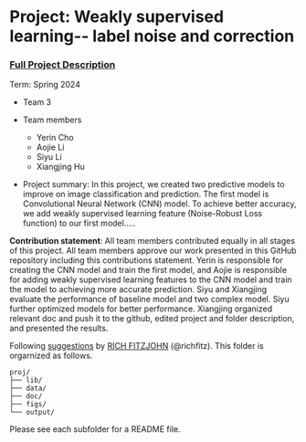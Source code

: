 # Project: Weakly supervised learning-- label noise and correction


### [Full Project Description](doc/project3_desc.md)

Term: Spring 2024

+ Team 3
+ Team members
	+ Yerin Cho
	+ Aojie Li
	+ Siyu Li
	+ Xiangjing Hu

+ Project summary: In this project, we created two predictive models to improve on image classification and prediction. The first model is Convolutional Neural Network (CNN) model. To achieve better accuracy, we add weakly supervised learning feature (Noise-Robust Loss function) to our first model.....
	
**Contribution statement**: All team members contributed equally in all stages of this project. All team members approve our work presented in this GitHub repository including this contributions statement. Yerin is responsible for creating the CNN model and train the first model, and Aojie is responsible for adding weakly supervised learning features to the CNN model and train the model to achieving more accurate prediction. Siyu and Xiangjing evaluate the performance of baseline model and two complex model. Siyu further optimized models for better performance. Xiangjing organized relevant doc and push it to the github, edited project and folder description, and presented the results.

Following [suggestions](http://nicercode.github.io/blog/2013-04-05-projects/) by [RICH FITZJOHN](http://nicercode.github.io/about/#Team) (@richfitz). This folder is orgarnized as follows.

```
proj/
├── lib/
├── data/
├── doc/
├── figs/
└── output/
```

Please see each subfolder for a README file.
